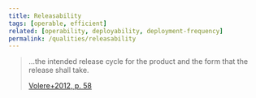 ```yaml
---
title: Releasability
tags: [operable, efficient]
related: [operability, deployability, deployment-frequency]
permalink: /qualities/releasability
---
```


>...the intended release cycle for the product and the form that the release shall take. 
>
>[Volere+2012, p. 58](/references/#volere)
